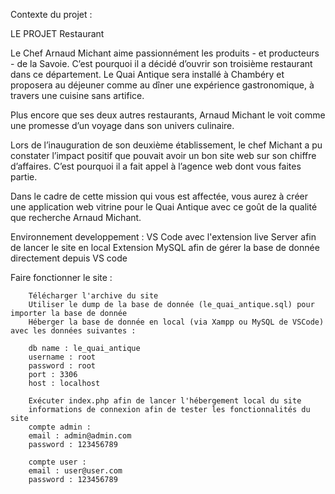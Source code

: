 Contexte du projet :

LE PROJET Restaurant

Le Chef Arnaud Michant aime passionnément les produits - et producteurs - de la Savoie.
C’est pourquoi il a décidé d’ouvrir son troisième restaurant dans ce département.
Le Quai Antique sera installé à Chambéry et proposera au déjeuner comme au dîner une
expérience gastronomique, à travers une cuisine sans artifice.

Plus encore que ses deux autres restaurants, Arnaud Michant le voit comme une promesse
d’un voyage dans son univers culinaire.

Lors de l’inauguration de son deuxième établissement, le chef Michant a pu constater
l’impact positif que pouvait avoir un bon site web sur son chiffre d’affaires. C’est pourquoi il
a fait appel à l’agence web dont vous faites partie.

Dans le cadre de cette mission qui vous est affectée, vous aurez à créer une application web
vitrine pour le Quai Antique avec ce goût de la qualité que recherche Arnaud Michant.

Environnement developpement :
VS Code avec l'extension live Server afin de lancer le site en local
Extension MySQL afin de gérer la base de donnée directement depuis VS code

Faire fonctionner le site :

        Télécharger l'archive du site
        Utiliser le dump de la base de donnée (le_quai_antique.sql) pour importer la base de donnée
        Héberger la base de donnée en local (via Xampp ou MySQL de VSCode) avec les données suivantes :

        db name : le_quai_antique
        username : root
        password : root
        port : 3306
        host : localhost

        Exécuter index.php afin de lancer l'hébergement local du site
        informations de connexion afin de tester les fonctionnalités du site
        compte admin :
        email : admin@admin.com
        password : 123456789

        compte user :
        email : user@user.com
        password : 123456789
